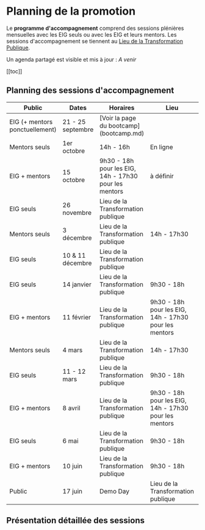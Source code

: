 # Planning de la promotion

Le **programme d'accompagnement** comprend des sessions plénières mensuelles avec les EIG seuls ou avec les EIG et leurs mentors.
Les sessions d'accompagnement se tiennent au [Lieu de la Transformation Publique](https://www.modernisation.gouv.fr/nos-actions/le-lieu-de-la-transformation-publique).

Un agenda partagé est visible et mis à jour : 
_A venir_

[[toc]]



## Planning des sessions d'accompagnement

| Public | Dates | Horaires | Lieu | Thématique |
| -------- | -------- | -------- | -------- | -------- |
| EIG (+ mentors ponctuellement)     | 21 - 25 septembre     | [Voir la page du bootcamp] (bootcamp.md)     |  |  |
| Mentors seuls    | 1er octobre    | 14h - 16h    | En ligne | Point sur le premier mois des EIG |
| EIG + mentors    | 15 octobre    | 9h30 - 18h pour les EIG, 14h - 17h30 pour les mentors    | à définir | /!\ Exceptionnellement, la session a lieu un vendredi |
| EIG seuls     | 26 novembre     | Lieu de la Transformation publique     |  |  |
| Mentors seuls     | 3 décembre     | Lieu de la Transformation publique      | 14h - 17h30 |  |
| EIG seuls    | 10 & 11 décembre     | Lieu de la Transformation publique      |  | Séminaire de deux jours |
| EIG seuls     | 14 janvier     | Lieu de la Transformation publique      | 9h30 - 18h |  |
| EIG + mentors     | 11 février     | Lieu de la Transformation publique      | 9h30 - 18h pour les EIG, 14h - 17h30 pour les mentors | Démo day interne intermédiaire |
| Mentors seuls     | 4 mars     | Lieu de la Transformation publique      | 14h - 17h30 |  |
| EIG seuls     | 11 - 12 mars     | Lieu de la Transformation publique      | 9h30 - 18h | |
| EIG + mentors     | 8 avril     | Lieu de la Transformation publique      | 9h30 - 18h pour les EIG, 14h - 17h30 pour les mentors |  |
| EIG seuls     | 6 mai    | Lieu de la Transformation publique      | 9h30 - 18h |  |
|EIG + mentors | 10 juin | Lieu de la Transformation publique | 9h30 - 18h | |
|Public | 17 juin | Demo Day | Lieu de la Transformation publique | | |

## Présentation détaillée des sessions


